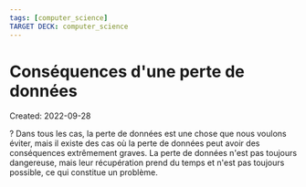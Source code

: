 ```yaml
---
tags: [computer_science] 
TARGET DECK: computer_science
---
```

# Conséquences d'une perte de données
Created: 2022-09-28

?
Dans tous les cas, la perte de données est une chose que nous voulons éviter, mais il existe des cas où la perte de données peut avoir des conséquences extrêmement graves.
La perte de données n'est pas toujours dangereuse, mais leur récupération prend du temps et n'est pas toujours possible, ce qui constitue un problème.
<!--SR:!2022-10-04,1,210-->